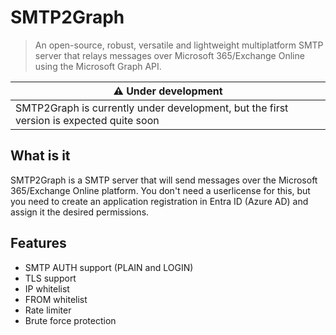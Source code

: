 # SMTP2Graph

> An open-source, robust, versatile and lightweight multiplatform SMTP server that relays messages over Microsoft 365/Exchange Online using the Microsoft Graph API.

| :warning: Under development                                                         |
|-----------------------------------------------------------------------------------------|
| SMTP2Graph is currently under development, but the first version is expected quite soon |

## What is it

SMTP2Graph is a SMTP server that will send messages over the Microsoft 365/Exchange Online platform. You don't need a userlicense for this, but you need to create an application registration in Entra ID (Azure AD) and assign it the desired permissions.

## Features

- SMTP AUTH support (PLAIN and LOGIN)
- TLS support
- IP whitelist
- FROM whitelist
- Rate limiter
- Brute force protection
